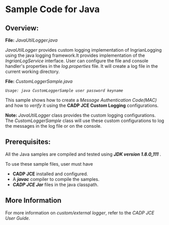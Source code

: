 # Sample Code for Java

## Overview:

**File:** *JavaUtilLogger.java*

*JavaUtilLogger* provides custom logging implementation of IngrianLogging using the java logging framework.It provides implementation of the *IngrianLogService* interface.
User can configure the file and console handler's properties in the *log.properties* file. 
It will create a log file in the current working directory.


**File:** *CustomLoggerSample.java*

*`Usage: java CustomLoggerSample user password keyname`*

This sample shows how to create a *Message Authentication Code(MAC)* and how to *verify* it using the **CADP JCE Custom Logging** configurations.

**Note:** *JavaUtilLogger* class provides the custom logging configurations. The *CustomLoggerSample* class will use these custom configurations to log the messages in the log file or on the console.


## Prerequisites: 

All the Java samples are compiled and tested using ***JDK version 1.8.0_111*** .

To use these sample files, user must have

- **CADP JCE** installed and configured.
- A ***javac*** compiler to compile the samples.
- ***CADP JCE Jar*** files in the java classpath.
    

## More Information

For more information on *custom/external logger*, refer to the *CADP JCE User Guide*.


